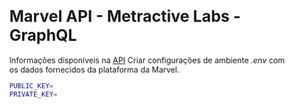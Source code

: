 # Marvel API - Metractive Labs - GraphQL

Informações disponíveis na [API](https://developer.marvel.com)
Criar configurações de ambiente *.env* com os dados fornecidos da plataforma da Marvel.

```bash
PUBLIC_KEY=
PRIVATE_KEY=
```


